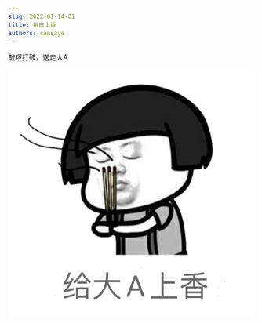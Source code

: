 ```yaml
---
slug: 2022-01-14-01
title: 每日上香
authors: cansaye
---
```


敲锣打鼓，送走大A

<!--truncate-->

![IMAGE](../bigA.png)
